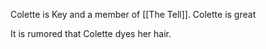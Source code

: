 Colette is Key and a member of [[The Tell]]. Colette is great

It is rumored that Colette dyes her hair.
